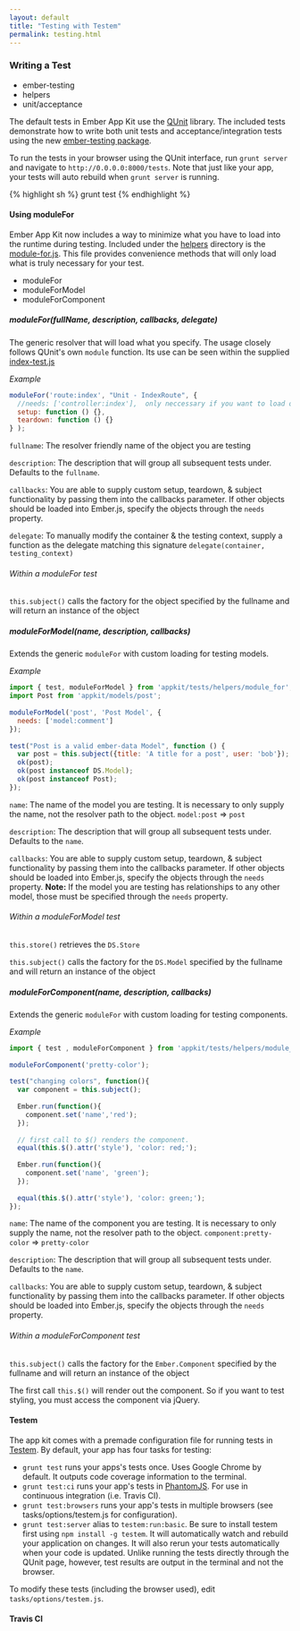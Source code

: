 ```yaml
---
layout: default
title: "Testing with Testem"
permalink: testing.html
---
```


### Writing a Test

* ember-testing
* helpers
* unit/acceptance

The default tests in Ember App Kit use the [QUnit](http://qunitjs.com/) library.
The included tests demonstrate how to write both unit tests and
acceptance/integration tests using the new [ember-testing package](http://ianpetzer.wordpress.com/2013/06/14/getting-started-with-integration-testing-ember-js-using-ember-testing-and-qunit-rails/).

To run the tests in your browser using the QUnit interface, run `grunt server`
and navigate to `http://0.0.0.0:8000/tests`. Note that just like your app, your
tests will auto rebuild when `grunt server` is running.

{% highlight sh %}
grunt test
{% endhighlight %}

#### Using moduleFor

Ember App Kit now includes a way to minimize what you have to load into the runtime during testing.  Included under the [helpers](https://github.com/stefanpenner/ember-app-kit/tree/master/tests/helpers) directory is the [module-for.js](https://github.com/stefanpenner/ember-app-kit/blob/master/tests/helpers/module-for.js).  This file provides convenience methods that will only load what is truly necessary for your test. 

* moduleFor
* moduleForModel
* moduleForComponent

##### moduleFor(fullName, description, callbacks, delegate) 

The generic resolver that will load what you specify.  The usage closely follows QUnit's own `module` function. Its use can be seen within the supplied [index-test.js](https://github.com/stefanpenner/ember-app-kit/blob/master/tests/unit/routes/index-test.js)

*Example*  

```JavaScript
moduleFor('route:index', "Unit - IndexRoute", {
  //needs: ['controller:index'],  only neccessary if you want to load other items into the runtime
  setup: function () {},
  teardown: function () {}
} );
```

`fullname`: The resolver friendly name of the object you are testing

`description`: The description that will group all subsequent tests under. Defaults to the `fullname`.

`callbacks`: You are able to supply custom setup, teardown, & subject functionality by passing them into the callbacks parameter.  If other objects should be loaded into Ember.js, specify the objects through the `needs` property.

`delegate`: To manually modify the container & the testing context, supply a function as the delegate matching this signature `delegate(container, testing_context)`


###### Within a moduleFor test

`this.subject()` calls the factory for the object specified by the fullname and will return an instance of the object

##### moduleForModel(name, description, callbacks)  

Extends the generic `moduleFor` with custom loading for testing models.

*Example*  

```JavaScript
import { test, moduleForModel } from 'appkit/tests/helpers/module_for';
import Post from 'appkit/models/post';
 
moduleForModel('post', 'Post Model', {
  needs: ['model:comment']
});
 
test("Post is a valid ember-data Model", function () {
  var post = this.subject({title: 'A title for a post', user: 'bob'});
  ok(post);
  ok(post instanceof DS.Model);
  ok(post instanceof Post);
});
```

`name`: The name of the model you are testing.  It is necessary to only supply the name, not the resolver path to the object.   `model:post` => `post`

`description`: The description that will group all subsequent tests under. Defaults to the `name`.

`callbacks`: You are able to supply custom setup, teardown, & subject functionality by passing them into the callbacks parameter.  If other objects should be loaded into Ember.js, specify the objects through the `needs` property.  __Note:__ If the model you are testing has relationships to any other model, those must be specified through the `needs` property.

###### Within a moduleForModel test

`this.store()` retrieves the `DS.Store`

`this.subject()` calls the factory for the `DS.Model` specified by the fullname and will return an instance of the object

##### moduleForComponent(name, description, callbacks)  

Extends the generic `moduleFor` with custom loading for testing components.

*Example*  

```JavaScript
import { test , moduleForComponent } from 'appkit/tests/helpers/module_for';
 
moduleForComponent('pretty-color');
 
test("changing colors", function(){
  var component = this.subject();
 
  Ember.run(function(){
    component.set('name','red');
  });
 
  // first call to $() renders the component.
  equal(this.$().attr('style'), 'color: red;');
 
  Ember.run(function(){
    component.set('name', 'green');
  });
 
  equal(this.$().attr('style'), 'color: green;');
});
```

`name`: The name of the component you are testing.  It is necessary to only supply the name, not the resolver path to the object.   `component:pretty-color` => `pretty-color`

`description`: The description that will group all subsequent tests under. Defaults to the `name`.

`callbacks`: You are able to supply custom setup, teardown, & subject functionality by passing them into the callbacks parameter.  If other objects should be loaded into Ember.js, specify the objects through the `needs` property.

###### Within a moduleForComponent test

`this.subject()` calls the factory for the `Ember.Component` specified by the fullname and will return an instance of the object

The first call `this.$()` will render out the component.  So if you want to test styling, you must access the component via jQuery.  

#### Testem

The app kit comes with a premade configuration file for running tests in
[Testem](https://github.com/airportyh/testem). By default, your app has four
tasks for testing:

* `grunt test` runs your apps's tests once. Uses Google Chrome by default. It
outputs code coverage information to the terminal.
* `grunt test:ci` runs your app's tests in [PhantomJS](http://phantomjs.org/).
For use in continuous integration (i.e. Travis CI).
* `grunt test:browsers` runs your app's tests in multiple browsers
(see tasks/options/testem.js for configuration).
* `grunt test:server` alias to `testem:run:basic`. Be sure to install testem
first using `npm install -g testem`. It will automatically watch and rebuild
your application on changes. It will also rerun your tests automatically when
your code is updated. Unlike running the tests directly through the QUnit page,
however, test results are output in the terminal and not the browser.

To modify these tests (including the browser used), edit `tasks/options/testem.js`.

#### Travis CI
